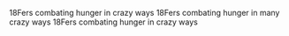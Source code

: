 18Fers combating hunger in crazy ways
18Fers combating hunger in many crazy ways
18Fers combating hunger in crazy ways
